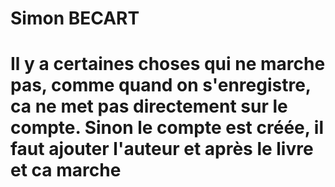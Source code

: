 # Simon BECART

# Il y a certaines choses qui ne marche pas, comme quand on s'enregistre, ca ne met pas directement sur le compte. Sinon le compte est créée, il faut ajouter l'auteur et après le livre et ca marche 
